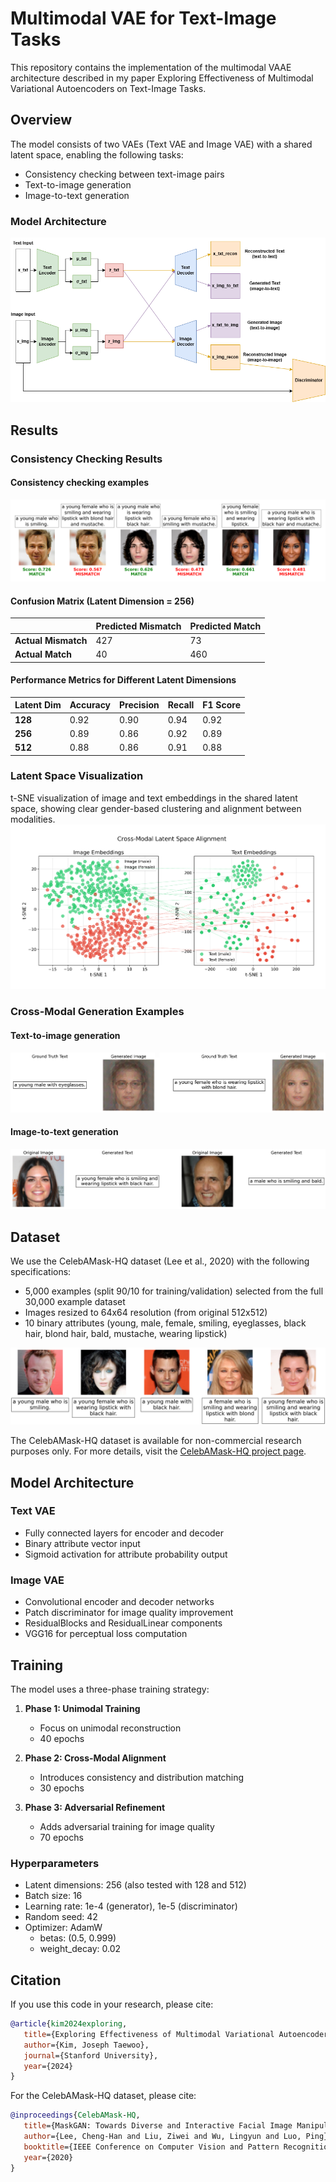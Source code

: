 # Multimodal VAE for Text-Image Tasks

This repository contains the implementation of the multimodal VAAE architecture described in my paper Exploring Effectiveness of Multimodal Variational Autoencoders on Text-Image Tasks. 

## Overview

The model consists of two VAEs (Text VAE and Image VAE) with a shared latent space, enabling the following tasks:
- Consistency checking between text-image pairs
- Text-to-image generation
- Image-to-text generation

### Model Architecture
![Model Architecture](assets/full-architecture.png)

## Results

### Consistency Checking Results

#### Consistency checking examples
![Consistency Checking](assets/consistency_pairs.png)

#### Confusion Matrix (Latent Dimension = 256)
|                     | Predicted Mismatch | Predicted Match |
|---------------------|--------------------|-----------------|
| **Actual Mismatch** | 427                | 73              |
| **Actual Match**    | 40                 | 460             |

#### Performance Metrics for Different Latent Dimensions
| Latent Dim | Accuracy | Precision | Recall | F1 Score |
|------------|----------|-----------|--------|----------|
| **128**    | 0.92     | 0.90      | 0.94   | 0.92     |
| **256**    | 0.89     | 0.86      | 0.92   | 0.89     |
| **512**    | 0.88     | 0.86      | 0.91   | 0.88     |

### Latent Space Visualization
t-SNE visualization of image and text embeddings in the shared latent space, showing clear gender-based clustering and alignment between modalities.
![Latent Space Alignment](assets/paired_tsne_2d_gender.png)

### Cross-Modal Generation Examples
#### Text-to-image generation
![Text to Image Generation](assets/text-to-image.png)

#### Image-to-text generation
![Image to Text Generation](assets/image-to-text.png)

## Dataset

We use the CelebAMask-HQ dataset (Lee et al., 2020) with the following specifications:
- 5,000 examples (split 90/10 for training/validation) selected from the full 30,000 example dataset
- Images resized to 64x64 resolution (from original 512x512)
- 10 binary attributes (young, male, female, smiling, eyeglasses, black hair, blond hair, bald, mustache, wearing lipstick)

![Dataset Examples](assets/random_dataset_examples.png)

The CelebAMask-HQ dataset is available for non-commercial research purposes only. For more details, visit the [CelebAMask-HQ project page](https://mmlab.ie.cuhk.edu.hk/projects/CelebA/CelebAMask_HQ.html).

## Model Architecture

### Text VAE
- Fully connected layers for encoder and decoder
- Binary attribute vector input
- Sigmoid activation for attribute probability output

### Image VAE
- Convolutional encoder and decoder networks
- Patch discriminator for image quality improvement
- ResidualBlocks and ResidualLinear components
- VGG16 for perceptual loss computation

## Training

The model uses a three-phase training strategy:

1. **Phase 1: Unimodal Training**
   - Focus on unimodal reconstruction
   - 40 epochs

2. **Phase 2: Cross-Modal Alignment**
   - Introduces consistency and distribution matching
   - 30 epochs

3. **Phase 3: Adversarial Refinement**
   - Adds adversarial training for image quality
   - 70 epochs

### Hyperparameters
- Latent dimensions: 256 (also tested with 128 and 512)
- Batch size: 16
- Learning rate: 1e-4 (generator), 1e-5 (discriminator)
- Random seed: 42
- Optimizer: AdamW
  - betas: (0.5, 0.999)
  - weight_decay: 0.02

## Citation

If you use this code in your research, please cite:

```bibtex
@article{kim2024exploring,
   title={Exploring Effectiveness of Multimodal Variational Autoencoders on Text-Image Tasks},
   author={Kim, Joseph Taewoo},
   journal={Stanford University},
   year={2024}
}
```

For the CelebAMask-HQ dataset, please cite:
```bibtex
@inproceedings{CelebAMask-HQ,
   title={MaskGAN: Towards Diverse and Interactive Facial Image Manipulation},
   author={Lee, Cheng-Han and Liu, Ziwei and Wu, Lingyun and Luo, Ping},
   booktitle={IEEE Conference on Computer Vision and Pattern Recognition (CVPR)},
   year={2020}
}
```
